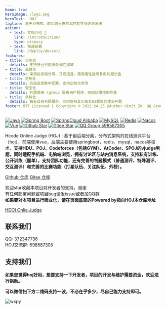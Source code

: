 ```yaml
---
home: true
heroImage: /logo.png
heroText:  HOJ
tagline: 基于分布式、前后端分离的高性能在线评测系统
action:
  - text: 文档介绍 🔔
    link: /introducition/
    type: primary
  - text: 快速部署
    link: /deploy/docker/
features:
- title: 分布式
  details: 支持多台判题服务弹性增减
- title: 高效化
  details: 采用前后端分离，开发迅速，使用高性能可复用判题沙盒
- title: 定制化
  details: 网站高度集中配置，支持定制化修改
- title: 安全化
  details: 判题使用 cgroup 隔离用户程序，网站权限控制完善
- title: 多样化
  details: 独有自身判题服务，同时支持其它知名OJ题目的提交判题
footer: MIT Licensed | Copyright © 2022.04.25 @Author Himit_ZH  QQ Group:598587305
---
```


[![Java](https://img.shields.io/badge/Java-1.8-informational)](http://openjdk.java.net/)
[![Spring Boot](https://img.shields.io/badge/Spring%20Boot-2.2.6.RELEASE-success)](https://spring.io/projects/spring-boot)
[![SpringCloud Alibaba](https://img.shields.io/badge/Spring%20Cloud%20Alibaba-2.2.1.RELEASE-success)](https://spring.io/projects/spring-cloud-alibaba)
[![MySQL](https://img.shields.io/badge/MySQL-8.0.19-blue)](https://www.mysql.com/)
[![Redis](https://img.shields.io/badge/Redis-5.0.9-red)](https://redis.io/)
[![Nacos](https://img.shields.io/badge/Nacos-1.4.2-%23267DF7)](https://github.com/alibaba/nacos)
[![Vue](https://img.shields.io/badge/Vue-2.6.11-success)](https://cn.vuejs.org/)
[![Github Star](https://img.shields.io/github/stars/HimitZH/HOJ?style=social)](https://github.com/HimitZH/HOJ)
[![Gitee Star](https://gitee.com/himitzh0730/hoj/badge/star.svg)](https://gitee.com/himitzh0730/hoj)
[![QQ Group 598587305](https://img.shields.io/badge/QQ%20Group-598587305-blue)](https://qm.qq.com/cgi-bin/qm/qr?k=WWGBZ5gfDiBZOcpNvM8xnZTfUq7BT4Rs&jump_from=webapi)

Hcode Online Judge (HOJ) : 基于前后端分离，分布式架构的在线测评平台（hoj），前端使用vue，后端主要使用springboot，redis，mysql，nacos等技术，**支持HDU、POJ、Codeforces（包括GYM）、AtCoder、SPOJ的vjudge判题，同时适配手机端、电脑端浏览，拥有讨论区与站内消息系统，支持私有训练、公开训练（题单），支持团队功能，还有完善的判题模式（普通测评、特殊测评、交互测评）和完善的比赛功能（打星队伍、关注队伍、外榜）。**

[Github 仓库](https://github.com/HimitZH/HOJ)
[Gitee 仓库](https://gitee.com/himitzh0730/hoj)

欢迎star收藏本项目对开发者的支持，谢谢  
有任何部署问题或项目bug请发issue或者加QQ群   
**如果要对本项目进行商业化，请在页面底部的Powered by指向HOJ本仓库地址**

[HDOI Onlie Judge](https://hdoi.cn/)

## 联系我们

QQ: [372347736](https://wpa.qq.com/msgrd?v=3&uin=372347736&site=qq&menu=yes)  
HOJ交流群: [598587305](https://qm.qq.com/cgi-bin/qm/qr?k=WWGBZ5gfDiBZOcpNvM8xnZTfUq7BT4Rs&jump_from=webapi)

## 支持我们

**如果您觉得hoj好用，想要支持一下开发者，项目的开发与维护需要资金，欢迎进行捐助。**  

**可以微信扫下方二维码支持一波，不必在乎多少，尽自己能力支持即可。**

![wxpy](/wxpay.png)